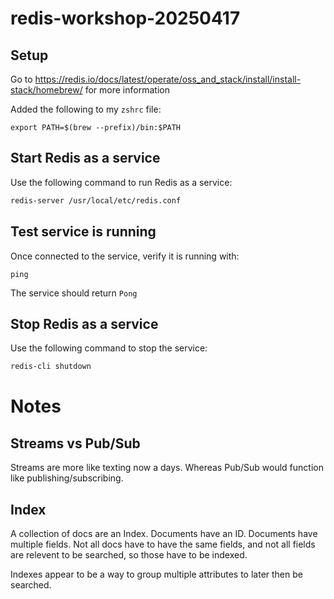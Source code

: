 # redis-workshop-20250417

## Setup
Go to https://redis.io/docs/latest/operate/oss_and_stack/install/install-stack/homebrew/ for more information

Added the following to my `zshrc` file: 
```
export PATH=$(brew --prefix)/bin:$PATH
```

## Start Redis as a service 
Use the following command to run Redis as a service: 
```bash
redis-server /usr/local/etc/redis.conf
```

## Test service is running
Once connected to the service, verify it is running with:
```
ping
```
The service should return `Pong`

## Stop Redis as a service
Use the following command to stop the service: 
```bash
redis-cli shutdown
```

# Notes

## Streams vs Pub/Sub

Streams are more like texting now a days. Whereas Pub/Sub would function like publishing/subscribing.

## Index

A collection of docs are an Index. Documents have an ID. Documents have multiple fields. Not all docs have to have the same fields, and not all fields are relevent to be searched, so those have to be indexed.

Indexes appear to be a way to group multiple attributes to later then be searched.

## 
